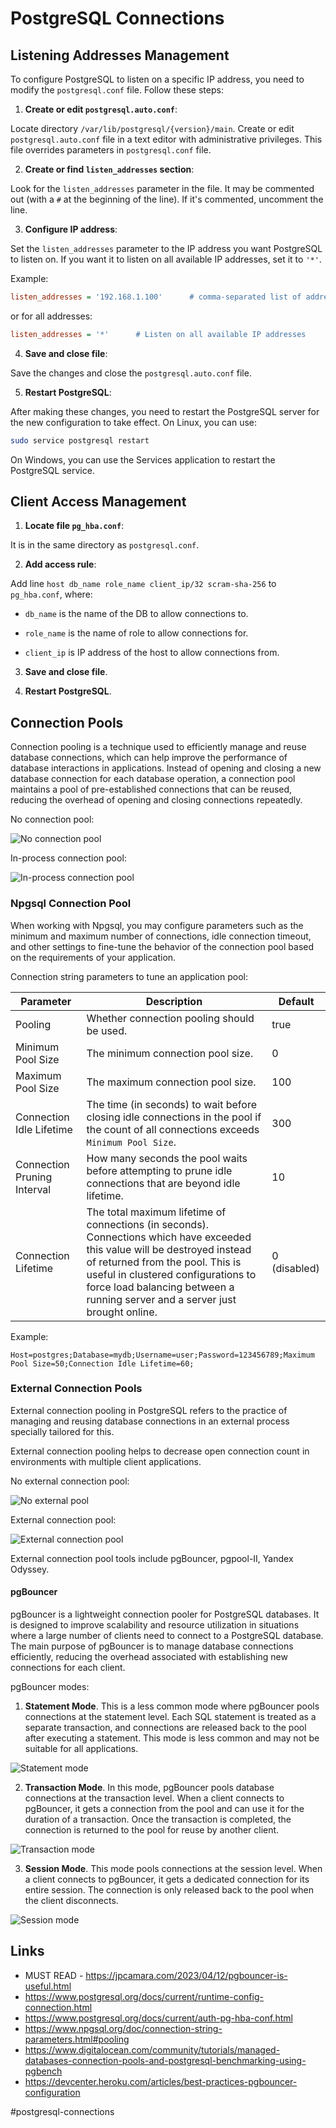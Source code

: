 # PostgreSQL Connections

## Listening Addresses Management

To configure PostgreSQL to listen on a specific IP address, you need to modify the `postgresql.conf` file. Follow these steps:

1. __Create or edit `postgresql.auto.conf`__:

Locate directory `/var/lib/postgresql/{version}/main`. Create or edit `postgresql.auto.conf` file in a text editor with administrative privileges. This file overrides parameters in `postgresql.conf` file.

2. __Create or find `listen_addresses` section__:

Look for the `listen_addresses` parameter in the file. It may be commented out (with a `#` at the beginning of the line). If it's commented, uncomment the line.

3. __Configure IP address__:

Set the `listen_addresses` parameter to the IP address you want PostgreSQL to listen on. If you want it to listen on all available IP addresses, set it to `'*'`.

Example:

```ini
listen_addresses = '192.168.1.100'      # comma-separated list of addresses
```

or for all addresses:

```ini
listen_addresses = '*'      # Listen on all available IP addresses
```

4. __Save and close file__:

Save the changes and close the `postgresql.auto.conf` file.

5. __Restart PostgreSQL__:

After making these changes, you need to restart the PostgreSQL server for the new configuration to take effect.
On Linux, you can use:

```sh
sudo service postgresql restart
```

On Windows, you can use the Services application to restart the PostgreSQL service.

## Client Access Management

1. __Locate file `pg_hba.conf`__:

It is in the same directory as `postgresql.conf`.

2. __Add access rule__:

Add line `host db_name role_name client_ip/32 scram-sha-256` to `pg_hba.conf`, where:

* `db_name` is the name of the DB to allow connections to.

* `role_name` is the name of role to allow connections for.

* `client_ip` is IP address of the host to allow connections from.

3. __Save and close file__.

4. __Restart PostgreSQL__.

## Connection Pools

Connection pooling is a technique used to efficiently manage and reuse database connections, which can help improve the performance of database interactions in applications. Instead of opening and closing a new database connection for each database operation, a connection pool maintains a pool of pre-established connections that can be reused, reducing the overhead of opening and closing connections repeatedly.

No connection pool:

![No connection pool](_images/no-connection-pool.png)

In-process connection pool:

![In-process connection pool](_images/in-process-application-pool.png)

### Npgsql Connection Pool

When working with Npgsql, you may configure parameters such as the minimum and maximum number of connections, idle connection timeout, and other settings to fine-tune the behavior of the connection pool based on the requirements of your application.

Connection string parameters to tune an application pool:

Parameter                   | Description                                | Default
----------------------------|--------------------------------------------|--------
Pooling                     | Whether connection pooling should be used. | true
Minimum Pool Size           | The minimum connection pool size.          | 0
Maximum Pool Size           | The maximum connection pool size.          | 100
Connection Idle Lifetime    | The time (in seconds) to wait before closing idle connections in the pool if the count of all connections exceeds `Minimum Pool Size`. | 300
Connection Pruning Interval | How many seconds the pool waits before attempting to prune idle connections that are beyond idle lifetime. | 10
Connection Lifetime         | The total maximum lifetime of connections (in seconds). Connections which have exceeded this value will be destroyed instead of returned from the pool. This is useful in clustered configurations to force load balancing between a running server and a server just brought online. | 0 (disabled)

Example:

```
Host=postgres;Database=mydb;Username=user;Password=123456789;Maximum Pool Size=50;Connection Idle Lifetime=60;
```

### External Connection Pools

External connection pooling in PostgreSQL refers to the practice of managing and reusing database connections in an external process specially tailored for this.

External connection pooling helps to decrease open connection count in environments with multiple client applications.

No external connection pool:

![No external pool](_images/no-external-pool.png)

External connection pool:

![External connection pool](_images/external-pool.png)

External connection pool tools include pgBouncer, pgpool-II, Yandex Odyssey.

#### pgBouncer

pgBouncer is a lightweight connection pooler for PostgreSQL databases. It is designed to improve scalability and resource utilization in situations where a large number of clients need to connect to a PostgreSQL database. The main purpose of pgBouncer is to manage database connections efficiently, reducing the overhead associated with establishing new connections for each client.

pgBouncer modes:

1. __Statement Mode__. This is a less common mode where pgBouncer pools connections at the statement level. Each SQL statement is treated as a separate transaction, and connections are released back to the pool after executing a statement. This mode is less common and may not be suitable for all applications.

![Statement mode](_images/statement-mode.png)

2. __Transaction Mode__. In this mode, pgBouncer pools database connections at the transaction level. When a client connects to pgBouncer, it gets a connection from the pool and can use it for the duration of a transaction. Once the transaction is completed, the connection is returned to the pool for reuse by another client.

![Transaction mode](_images/transaction-mode.png)

3. __Session Mode__. This mode pools connections at the session level. When a client connects to pgBouncer, it gets a dedicated connection for its entire session. The connection is only released back to the pool when the client disconnects.

![Session mode](_images/session-mode.png)

## Links

* MUST READ - https://jpcamara.com/2023/04/12/pgbouncer-is-useful.html
* https://www.postgresql.org/docs/current/runtime-config-connection.html
* https://www.postgresql.org/docs/current/auth-pg-hba-conf.html
* https://www.npgsql.org/doc/connection-string-parameters.html#pooling
* https://www.digitalocean.com/community/tutorials/managed-databases-connection-pools-and-postgresql-benchmarking-using-pgbench
* https://devcenter.heroku.com/articles/best-practices-pgbouncer-configuration

#postgresql-connections
